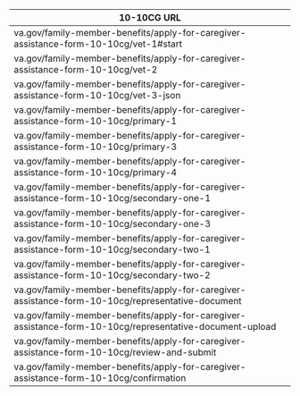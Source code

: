 |10-10CG URL|
|----------------|
|va.gov/family-member-benefits/apply-for-caregiver-assistance-form-10-10cg/vet-1#start|
|va.gov/family-member-benefits/apply-for-caregiver-assistance-form-10-10cg/vet-2|
|va.gov/family-member-benefits/apply-for-caregiver-assistance-form-10-10cg/vet-3-json|
|va.gov/family-member-benefits/apply-for-caregiver-assistance-form-10-10cg/primary-1|
|va.gov/family-member-benefits/apply-for-caregiver-assistance-form-10-10cg/primary-3|
|va.gov/family-member-benefits/apply-for-caregiver-assistance-form-10-10cg/primary-4|
|va.gov/family-member-benefits/apply-for-caregiver-assistance-form-10-10cg/secondary-one-1|
|va.gov/family-member-benefits/apply-for-caregiver-assistance-form-10-10cg/secondary-one-3|
|va.gov/family-member-benefits/apply-for-caregiver-assistance-form-10-10cg/secondary-two-1|
|va.gov/family-member-benefits/apply-for-caregiver-assistance-form-10-10cg/secondary-two-2|
|va.gov/family-member-benefits/apply-for-caregiver-assistance-form-10-10cg/representative-document|
|va.gov/family-member-benefits/apply-for-caregiver-assistance-form-10-10cg/representative-document-upload|
|va.gov/family-member-benefits/apply-for-caregiver-assistance-form-10-10cg/review-and-submit|
|va.gov/family-member-benefits/apply-for-caregiver-assistance-form-10-10cg/confirmation|
